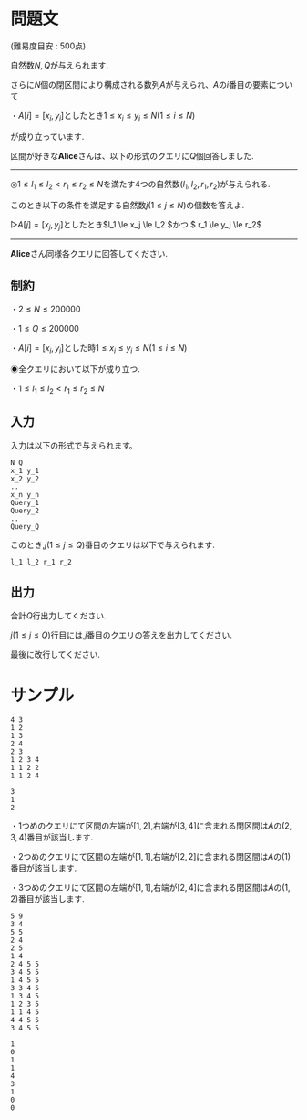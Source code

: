 問題文
=====

(難易度目安 : $500$点)

自然数$N,Q$が与えられます.

さらに$N$個の閉区間により構成される数列$A$が与えられ、$A$の$i$番目の要素について

$・A[i] = [x_i,y_i]$としたとき$1 \le x_i \le y_i \le N　(1 \le i \le N)$

が成り立っています.

区間が好きな**Alice**さんは、以下の形式のクエリに$Q$個回答しました.

---

$◎1\le l_1 \le l_2 < r_1 \le r_2 \le N$を満たす$4$つの自然数$(l_1,l_2,r_1,r_2)$が与えられる.

このとき以下の条件を満足する自然数$j(1 \le j \le N)$の個数を答えよ.

$▷A[j] = [x_j,y_j]$としたとき$l_1 \le x_j \le l_2  $かつ $ r_1 \le y_j \le r_2$

---

**Alice**さん同様各クエリに回答してください.

制約
-----

$・2\le N \le 200000$

$・1\le Q \le 200000$

$・A[i] = [x_i,y_i]$とした時$1 \le x_i \le y_i \le N　(1 \le i \le N)$

◉全クエリにおいて以下が成り立つ.

$・1\le l_1 \le l_2 < r_1 \le r_2 \le N$

入力
-----
入力は以下の形式で与えられます。
```
N Q
x_1 y_1
x_2 y_2
..
x_n y_n
Query_1
Query_2
..
Query_Q
```
このとき,$j(1 \le j \le Q)$番目のクエリは以下で与えられます.
```
l_1 l_2 r_1 r_2
```
出力
-----
合計$Q$行出力してください.

$j( 1\le j \le Q)$行目には,$j$番目のクエリの答えを出力してください.

最後に改行してください.

サンプル
=====
```入力1
4 3
1 2
1 3
2 4
2 3
1 2 3 4
1 1 2 2
1 1 2 4
```

```出力1
3
1
2
```
・$1$つめのクエリにて区間の左端が$[1,2]$,右端が$[3,4]$に含まれる閉区間は$A$の$(2,3,4)$番目が該当します.

・$2$つめのクエリにて区間の左端が$[1,1]$,右端が$[2,2]$に含まれる閉区間は$A$の$(1)$番目が該当します.

・$3$つめのクエリにて区間の左端が$[1,1]$,右端が$[2,4]$に含まれる閉区間は$A$の$(1,2)$番目が該当します.
```入力2
5 9
3 4
5 5
2 4
2 5
1 4
2 4 5 5
3 4 5 5
1 4 5 5
3 3 4 5
1 3 4 5
1 2 3 5
1 1 4 5
4 4 5 5
3 4 5 5
```

```出力2
1
0
1
1
4
3
1
0
0
```